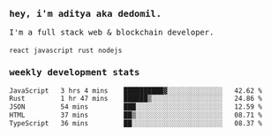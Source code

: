 <samp>
    <h3>hey, i'm aditya aka dedomil.</h3>
    I'm a full stack web & blockchain developer. 
    <br />
    <br />
    <code>react</code> <code>javascript</code> <code>rust</code> <code>nodejs</code>
    <h3>weekly development stats</h3>
    <!--START_SECTION:waka-->

```txt
JavaScript   3 hrs 4 mins    ██████████▓░░░░░░░░░░░░░░   42.62 %
Rust         1 hr 47 mins    ██████▒░░░░░░░░░░░░░░░░░░   24.86 %
JSON         54 mins         ███░░░░░░░░░░░░░░░░░░░░░░   12.59 %
HTML         37 mins         ██▒░░░░░░░░░░░░░░░░░░░░░░   08.71 %
TypeScript   36 mins         ██░░░░░░░░░░░░░░░░░░░░░░░   08.37 %
```

<!--END_SECTION:waka-->
</samp>
